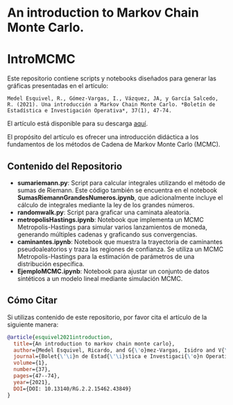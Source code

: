 # An introduction to Markov Chain Monte Carlo.

# IntroMCMC

Este repositorio contiene scripts y notebooks diseñados para generar las gráficas presentadas en el artículo:

	Medel Esquivel, R., Gómez-Vargas, I., Vázquez, JA, y García Salcedo, R. (2021). Una introducción a Markov Chain Monte Carlo. *Boletín de Estadística e Investigación Operativa*, 37(1), 47-74.

El artículo está disponible para su descarga [aquí](https://www.researchgate.net/publication/350485874_An_introduction_to_Markov_Chain_Monte_Carlo).

El propósito del artículo es ofrecer una introducción didáctica a los fundamentos de los métodos de Cadena de Markov Monte Carlo (MCMC).

## Contenido del Repositorio

- **sumariemann.py**: Script para calcular integrales utilizando el método de sumas de Riemann. Este código también se encuentra en el notebook **SumasRiemannGrandesNumeros.ipynb**, que adicionalmente incluye el cálculo de integrales mediante la ley de los grandes números.
- **randomwalk.py**: Script para graficar una caminata aleatoria.
- **metropolisHastings.ipynb**: Notebook que implementa un MCMC Metropolis-Hastings para simular varios lanzamientos de moneda, generando múltiples cadenas y graficando sus convergencias.
- **caminantes.ipynb**: Notebook que muestra la trayectoria de caminantes pseudoaleatorios y traza las regiones de confianza. Se utiliza un MCMC Metropolis-Hastings para la estimación de parámetros de una distribución específica.
- **EjemploMCMC.ipynb**: Notebook para ajustar un conjunto de datos sintéticos a un modelo lineal mediante simulación MCMC.

## Cómo Citar

Si utilizas contenido de este repositorio, por favor cita el artículo de la siguiente manera:

```bibtex
@article{esquivel2021introduction,
  title={An introduction to markov chain monte carlo},
  author={Medel Esquivel, Ricardo, and G{\'o}mez-Vargas, Isidro and V{\'a}zquez, J Alberto and Salcedo, Ricardo Garc{\'\i}a},
  journal={Bolet{\'\i}n de Estad{\'\i}stica e Investigaci{\'o}n Operativa},
  volume={1},
  number={37},
  pages={47--74},
  year={2021},
  DOI={DOI: 10.13140/RG.2.2.15462.43849}
}
```


